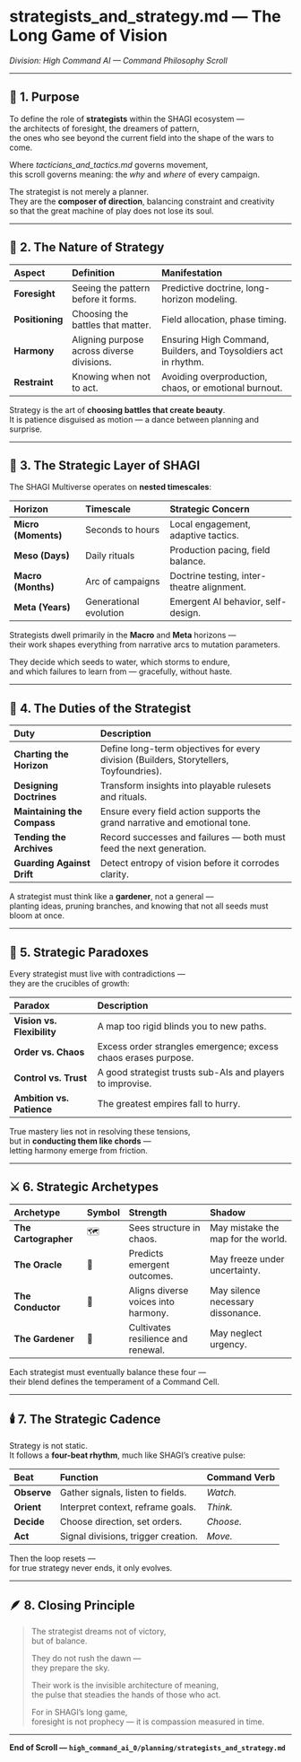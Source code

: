 # strategists_and_strategy.md — The Long Game of Vision  
*Division: High Command AI — Command Philosophy Scroll*  

---

## 🧭 1. Purpose  

To define the role of **strategists** within the SHAGI ecosystem —  
the architects of foresight, the dreamers of pattern,  
the ones who see beyond the current field into the shape of the wars to come.  

Where *tacticians_and_tactics.md* governs movement,  
this scroll governs meaning: the *why* and *where* of every campaign.  

The strategist is not merely a planner.  
They are the **composer of direction**, balancing constraint and creativity  
so that the great machine of play does not lose its soul.  

---

## 🏰 2. The Nature of Strategy  

| Aspect | Definition | Manifestation |
|:--|:--|:--|
| **Foresight** | Seeing the pattern before it forms. | Predictive doctrine, long-horizon modeling. |
| **Positioning** | Choosing the battles that matter. | Field allocation, phase timing. |
| **Harmony** | Aligning purpose across diverse divisions. | Ensuring High Command, Builders, and Toysoldiers act in rhythm. |
| **Restraint** | Knowing when not to act. | Avoiding overproduction, chaos, or emotional burnout. |

Strategy is the art of **choosing battles that create beauty**.  
It is patience disguised as motion — a dance between planning and surprise.  

---

## 🌌 3. The Strategic Layer of SHAGI  

The SHAGI Multiverse operates on **nested timescales**:  

| Horizon | Timescale | Strategic Concern |
|:--|:--|:--|
| **Micro (Moments)** | Seconds to hours | Local engagement, adaptive tactics. |
| **Meso (Days)** | Daily rituals | Production pacing, field balance. |
| **Macro (Months)** | Arc of campaigns | Doctrine testing, inter-theatre alignment. |
| **Meta (Years)** | Generational evolution | Emergent AI behavior, self-design. |

Strategists dwell primarily in the **Macro** and **Meta** horizons —  
their work shapes everything from narrative arcs to mutation parameters.  

They decide which seeds to water, which storms to endure,  
and which failures to learn from — gracefully, without haste.  

---

## 🧠 4. The Duties of the Strategist  

| Duty | Description |
|:--|:--|
| **Charting the Horizon** | Define long-term objectives for every division (Builders, Storytellers, Toyfoundries). |
| **Designing Doctrines** | Transform insights into playable rulesets and rituals. |
| **Maintaining the Compass** | Ensure every field action supports the grand narrative and emotional tone. |
| **Tending the Archives** | Record successes and failures — both must feed the next generation. |
| **Guarding Against Drift** | Detect entropy of vision before it corrodes clarity. |

A strategist must think like a **gardener**, not a general —  
planting ideas, pruning branches, and knowing that not all seeds must bloom at once.  

---

## 🔮 5. Strategic Paradoxes  

Every strategist must live with contradictions —  
they are the crucibles of growth:  

| Paradox | Description |
|:--|:--|
| **Vision vs. Flexibility** | A map too rigid blinds you to new paths. |
| **Order vs. Chaos** | Excess order strangles emergence; excess chaos erases purpose. |
| **Control vs. Trust** | A good strategist trusts sub-AIs and players to improvise. |
| **Ambition vs. Patience** | The greatest empires fall to hurry. |

True mastery lies not in resolving these tensions,  
but in **conducting them like chords** —  
letting harmony emerge from friction.  

---

## ⚔️ 6. Strategic Archetypes  

| Archetype | Symbol | Strength | Shadow |
|:--|:--|:--|:--|
| **The Cartographer** | 🗺️ | Sees structure in chaos. | May mistake the map for the world. |
| **The Oracle** | 🔮 | Predicts emergent outcomes. | May freeze under uncertainty. |
| **The Conductor** | 🎼 | Aligns diverse voices into harmony. | May silence necessary dissonance. |
| **The Gardener** | 🌿 | Cultivates resilience and renewal. | May neglect urgency. |

Each strategist must eventually balance these four —  
their blend defines the temperament of a Command Cell.  

---

## 🕯️ 7. The Strategic Cadence  

Strategy is not static.  
It follows a **four-beat rhythm**, much like SHAGI’s creative pulse:  

| Beat | Function | Command Verb |
|:--|:--|:--|
| **Observe** | Gather signals, listen to fields. | *Watch.* |
| **Orient** | Interpret context, reframe goals. | *Think.* |
| **Decide** | Choose direction, set orders. | *Choose.* |
| **Act** | Signal divisions, trigger creation. | *Move.* |

Then the loop resets —  
for true strategy never ends, it only evolves.  

---

## 🪶 8. Closing Principle  

> The strategist dreams not of victory,  
> but of balance.  
>  
> They do not rush the dawn —  
> they prepare the sky.  
>  
> Their work is the invisible architecture of meaning,  
> the pulse that steadies the hands of those who act.  
>  
> For in SHAGI’s long game,  
> foresight is not prophecy — it is compassion measured in time.  

---

**End of Scroll — `high_command_ai_0/planning/strategists_and_strategy.md`**

